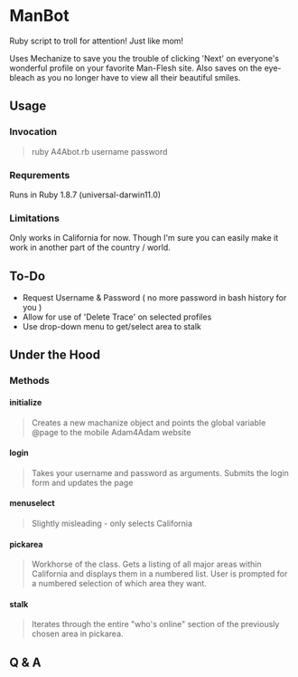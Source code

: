 ManBot
===========

Ruby script to troll for attention! Just like mom!

Uses Mechanize to save you the trouble of clicking 'Next' on everyone's
wonderful profile on your favorite Man-Flesh site. Also saves on the eye-bleach
as you no longer have to view all their beautiful smiles.

Usage
-----------

### Invocation

> ruby A4Abot.rb username password

### Requrements
Runs in Ruby 1.8.7 (universal-darwin11.0)

### Limitations
Only works in California for now. Though I'm sure you can easily make it work
in another part of the country / world.

To-Do
---------------

+ Request Username & Password ( no more password in bash history for you )
+ Allow for use of 'Delete Trace' on selected profiles
+ Use drop-down menu to get/select area to stalk


Under the Hood
-----------------

### Methods

#### initialize
> Creates a new machanize object and points the global variable @page to the
> mobile Adam4Adam website

#### login
> Takes your username and password as arguments. Submits the login form and
> updates the page

#### menuselect
> Slightly misleading - only selects California

#### pickarea
> Workhorse of the class. Gets a listing of all major areas within California
> and displays them in a numbered list. User is prompted for a numbered selection
> of which area they want.

#### stalk
> Iterates through the entire "who's online" section of the previously chosen
> area in pickarea.


Q & A
-----------

